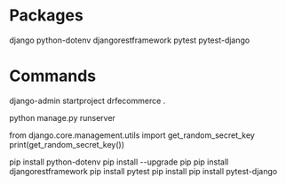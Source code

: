 # Packages
django
python-dotenv
djangorestframework
pytest
pytest-django

# Commands

django-admin startproject drfecommerce .

python manage.py runserver

from django.core.management.utils import get_random_secret_key
print(get_random_secret_key())

pip install python-dotenv
pip install --upgrade pip
pip install djangorestframework
pip install pytest
pip install pip install pytest-django
